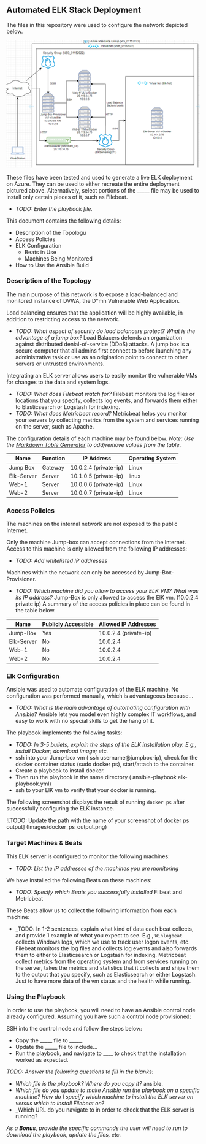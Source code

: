 ## Automated ELK Stack Deployment

The files in this repository were used to configure the network depicted below.

![TODO: Update the path with the name of your diagram](Images/Network_diagram.png)

These files have been tested and used to generate a live ELK deployment on Azure. They can be used to either recreate the entire deployment pictured above. Alternatively, select portions of the _____ file may be used to install only certain pieces of it, such as Filebeat.

  - _TODO: Enter the playbook file._

This document contains the following details:
- Description of the Topologu
- Access Policies
- ELK Configuration
  - Beats in Use
  - Machines Being Monitored
- How to Use the Ansible Build


### Description of the Topology

The main purpose of this network is to expose a load-balanced and monitored instance of DVWA, the D*mn Vulnerable Web Application.

Load balancing ensures that the application will be highly available, in addition to restricting access to the network.
- _TODO: What aspect of security do load balancers protect? What is the advantage of a jump box?_
 Load Balacers defends an organization against distributed denial-of-service (DDoS) attacks.
 A jump box is a secure computer that all admins first connect to before launching any administrative task or use as an origination point to connect to other servers or untrusted environments.

Integrating an ELK server allows users to easily monitor the vulnerable VMs for changes to the data and system logs.
- _TODO: What does Filebeat watch for?_ Filebeat monitors the log files or locations that you specify, collects log events, and forwards them either to Elasticsearch or Logstash for indexing.
- _TODO: What does Metricbeat record?_ Metricbeat helps you monitor your servers by collecting metrics from the system and services running on the server, such as Apache.

The configuration details of each machine may be found below.
_Note: Use the [Markdown Table Generator](http://www.tablesgenerator.com/markdown_tables) to add/remove values from the table_.

| Name     | Function | IP Address | Operating System |
|----------|----------|------------|------------------|
| Jump Box | Gateway  | 10.0.2.4 (private-ip) | Linux            |
| Elk-Server| Server  | 10.1.0.5 (private-ip) | linux            |
| Web-1    | Server   | 10.0.0.6 (private-ip) | Linux            |
| Web-2    | Server   | 10.0.0.7 (private-ip) | Linux            |

### Access Policies

The machines on the internal network are not exposed to the public Internet. 

Only the machine Jump-box can accept connections from the Internet. Access to this machine is only allowed from the following IP addresses:
- _TODO: Add whitelisted IP addresses_

Machines within the network can only be accessed by Jump-Box-Provisioner.
- _TODO: Which machine did you allow to access your ELK VM? What was its IP address?_
 Jump-Box is only allowed to access the ElK vm. (10.0.2.4 private ip) 
A summary of the access policies in place can be found in the table below.

| Name     | Publicly Accessible | Allowed IP Addresses |
|----------|---------------------|----------------------|
| Jump-Box | Yes                 | 10.0.2.4 (private-ip)|
| Elk-Server| No                 | 10.0.2.4             |
| Web-1    | No                  | 10.0.2.4             |
| Web-2    | No                  | 10.0.2.4

### Elk Configuration

Ansible was used to automate configuration of the ELK machine. No configuration was performed manually, which is advantageous because...
- _TODO: What is the main advantage of automating configuration with Ansible?_
 Ansible lets you model even highly complex IT workflows, and easy to work with no special skills to get the hang of it. 

The playbook implements the following tasks:
- _TODO: In 3-5 bullets, explain the steps of the ELK installation play. E.g., install Docker; download image; etc._
- ssh into your Jump-box vm ( ssh username@jumpbox-ip), check for the docker container status (sudo docker ps), start/attach to the container.
- Create a playbook to install docker.
- Then run the playbook in the same directory ( ansible-playbook elk-playbook.yml)
- ssh to your ElK vm to verify that your docker is running. 
 
The following screenshot displays the result of running `docker ps` after successfully configuring the ELK instance.

![TODO: Update the path with the name of your screenshot of docker ps output] (Images/docker_ps_output.png)

### Target Machines & Beats
This ELK server is configured to monitor the following machines:
- _TODO: List the IP addresses of the machines you are monitoring_

We have installed the following Beats on these machines:
- _TODO: Specify which Beats you successfully installed_
Filbeat and Metricbeat 

These Beats allow us to collect the following information from each machine:
- _TODO: In 1-2 sentences, explain what kind of data each beat collects, and provide 1 example of what you expect to see. E.g., `Winlogbeat` collects Windows logs, which we use to track user logon events, etc.
 Filebeat monitors the log files and collects log events and also forwards them to either to Elasticsearch or Logstash for indexing.
 Metricbeat collect metrics from the operating system and from services running on the server, takes the metrics and statistics that it collects and ships them to the output that you specify, such as Elasticsearch or either Logstash.
Just to have more data of the vm status and the health while running. 

### Using the Playbook
In order to use the playbook, you will need to have an Ansible control node already configured. Assuming you have such a control node provisioned: 

SSH into the control node and follow the steps below:
- Copy the _____ file to _____.
- Update the _____ file to include...
- Run the playbook, and navigate to ____ to check that the installation worked as expected.

_TODO: Answer the following questions to fill in the blanks:_
- _Which file is the playbook? Where do you copy it?_ ansible.
- _Which file do you update to make Ansible run the playbook on a specific machine? How do I specify which machine to install the ELK server on versus which to install Filebeat on?_
- _Which URL do you navigate to in order to check that the ELK server is running?

_As a **Bonus**, provide the specific commands the user will need to run to download the playbook, update the files, etc._
